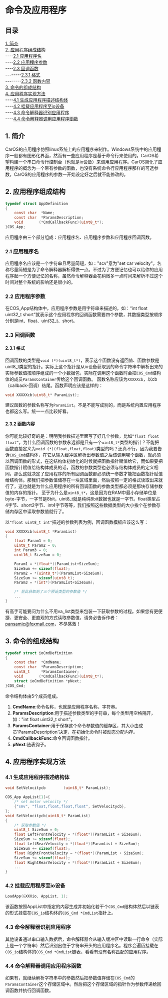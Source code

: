 # 命令及应用程序

## 目录

[1. 简介](#1-简介)</br>
[2. 应用程序组成结构](#2-应用程序组成结构)</br>
----[2.1 应用程序名](#21-应用程序名)</br>
----[2.2 应用程序参数](#22-应用程序参数)</br>
----[2.3 回调函数](#23-回调函数)</br>
--------[2.3.1 格式](#231-格式)</br>
--------[2.3.2 函数内容](#232-函数内容)</br>
[3. 命令的组成结构](#3-命令的组成结构)</br>
[4. 应用程序实现方法](#4-应用程序实现方法)</br>
----[4.1 生成应用程序描述结构体](#41-生成应用程序描述结构体)</br>
----[4.2 挂载应用程序至io设备](#42-挂载应用程序至io设备)</br>
----[4.3 命令解释器识别应用程序](#43-命令解释器识别应用程序)</br>
----[4.4 命令解释器调用应用程序函数](#44-命令解释器调用应用程序函数)</br>

## 1. 简介

CarOS的应用程序仿照linux系统上的应用程序来制作。Windows系统中的应用程序一般都有图形化界面，然而有一些应用程序是基于命令行来使用的。CarOS希望构建一个串口命令行控制台（也就是io设备）来调用应用程序。CarOS简化了应用程序的概念为一个带有参数的函数，也没有系统命令行应用程序那样的可选参数，CarOS的应用程序的参数一开始设定好之后就不能修改的。

## 2. 应用程序组成结构

```c
typedef struct AppDefinition
{
    const char  *Name;
    const char  *ParamsDescription;
    void       (*CmdCallbackFunc)(uint8_t*);
}COS_App;
```

应用程序由三个部分组成：应用程序名、应用程序参数和应用程序回调函数。

### 2.1 应用程序名

应用程序名应该是一个字符串且尽量简短，如："scv"意为"set car velocity"。名称尽量简短是为了命令解释器解析得快一点。不过为了方便记忆也可以给你的应用程序起一个方便记忆的名称，虽然命令解释器会花稍微多一点时间来解析不过这个时间对整个系统的影响还是很小的。

### 2.2 应用程序参数

在COS_App结构体中，应用程序参数是用字符串来描述的，如：“int float uint32_t short”就表示这个应用程序的回调函数需要四个参数，其数据类型按顺序分别是int、float、uint32_t、short。

### 2.3 回调函数

#### 2.3.1 格式

回调函数的类型是`void (*)(uint8_t*)`，表示这个函数没有返回值、函数参数是uint8_t类型的指针。实际上这个指针是从io设备获取到的命令字符串中解析出来的实际参数值按顺序组成的一个小数据包，实际在调用这个函数时会把`COS_Cmd`结构体的成员`ParamsContainer`传给这个回调函数。
函数名称应该为`XXXXXcb`，以cb（callback-回调）结尾。函数声明应该是这样的：
```c
void XXXXXcb(uint8_t* ParamList);
```
建议函数的参数名称写为`ParamList`。不是不能写成别的，而是系统内置应用程序也都这么写。统一一点比较好看。

#### 2.3.2 函数内容

你可能比较好奇的是：明明我参数描述里面写了好几个参数，比如`“float float float”`，为什么回调函数的参数永远都是只有一个`uint8_t*`类型的指针？不能把函数直接定义为`void (*)(float,float,float)`类型的吗？还真不行，因为我要告诉`COS_Cmd`结构体，在它从输入缓冲区解析出参数值之后该调用哪个函数，就必须以回调函数的形式，在这结构体初始化的时候就把函数指针赋值给它，而如果要把函数指针赋值给结构体成员的话，函数的参数类型也必须与结构体成员的定义相同，那么这就决定了应用程序的所有回调函数都必须统一参数才能把函数指针赋值给结构体。那我们把参数值储存在一块区域里面，然后按照一定的格式读取出来就行了，这也就是为什么应用程序的所有回调函数的参数类型都必须是那块存储参数值的内存的指针。
至于为什么是`uint8_t*`，这是因为在RAM中最小存储单位是byte-字节，一字节是8bit，uint8_t就是纯纯8bit数据也就是一字节。float类型占4字节、short2字节、int4字节等等，我们按照这些数据类型的大小挨个在参数存储内存区中读取参数值就行了。

以`"float uint8_t int"`描述的参数列表为例，回调函数模板应该这么写：
```c
void XXXXXcb(uint8_t *ParamList)
{
    float Param1 = 0;
    uint8_t Param2 = 0;
    int Param3 = 0;
    uint16_t SizeSum = 0;

    Param1 = *(float*)(ParamList+SizeSum);
    SizeSum += sizeof(float);
    Param2 = *(uint8_t*)(ParamList+SizeSum);
    SizeSum += sizeof(uint8_t);
    Param3 = *(int*)(ParamList+SizeSum);

    /* 至此获取到了三个预设类型的参数值 */
    ...
}
```
有高手可能要问为什么不用va_list类型来包装一下获取参数的过程。如果您有更便捷、更安全、更直观的方式读取参数值，请务必告诉作者：pansamic@foxmail.com，不尽感激！



## 3. 命令的组成结构

```c
typedef struct ioCmdDefinition
{
	const char  *CmdName;
	const char  *ParamsDescription;
	uint8_t     *ParamsContainer;
	void       (*CmdCallbackFunc)(uint8_t*);
	struct ioCmdDefinition *pNext;
}COS_Cmd;
```

命令结构体由5个成员组成。
1. **CmdName**:命令名称，也就是应用程序名称，字符串。
2. **ParamsDescription**:用于描述参数类型的字符串，每个类型用空格隔开，如："int float uint32_t short"。
3. **ParamsContainer**:用于保存这个命令参数值的缓存区，其大小由成员'ParamsDescription'决定，在初始化命令时被动态分配内存。
4. **CmdCallbackFunc**:命令回调函数指针。
5. **pNext**:链表钩子。

## 4. 应用程序实现方法

### 4.1 生成应用程序描述结构体

```c
void SetVelocitycb        (uint8_t* ParamList);

COS_App AppList[1]={
    /* set motor velocity */
    {"smv", "float,float,float,float", SetVelocitycb},
};
void SetVelocitycb(uint8_t* ParamList)
{
    /* 获取参数值 */
    uint8_t SizeSum = 0;
    float LeftFrontVelocity = *(float*)(ParamList + SizeSum);
    SizeSum += sizeof(float);
    float LeftRearVelocity = *(float*)(ParamList + SizeSum);
    SizeSum += sizeof(float);
    float RightFrontVelocity = *(float*)(ParamList + SizeSum);
    SizeSum += sizeof(float);
    float RightRearVelocity = *(float*)(ParamList + SizeSum);
    ...
}
```

### 4.2 挂载应用程序至io设备

```c
LoadApp(&XXXio, AppList, 1);
```

该函数按照AppList中指定的内容生成并初始化若干个`COS_Cmd`结构体然后以链表的形式挂载在`COS_io`结构体的`COS_Cmd *CmdList`指针上。

### 4.3 命令解释器识别应用程序

其他设备通过串口输入数据后，命令解释器会从输入缓冲区中读取一行命令（实际上是一个字符串）然后识别出位于字符串开头的应用程序名。程序会遍历挂载在`COS_io`结构体的`COS_Cmd *CmdList`链表，看看有没有名称匹配的应用程序。

### 4.4 命令解释器调用应用程序函数

如果有，就继续解析字符串中的参数然后把参数值存储在`COS_Cmd`的`ParamsContainer`这个存储区域中。然后把这个存储区域的指针作为参数传递给回调函数并执行回调函数。
